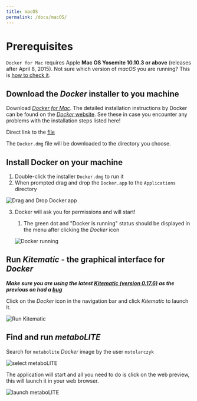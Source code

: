 ```yaml
---
title: macOS
permalink: /docs/macOS/
---
```


# Prerequisites

`Docker for Mac` requires Apple **Mac OS Yosemite 10.10.3 or above** (releases after April 8, 2015). Not sure which version of *macOS* you are running? This is [how to check it](https://raw.githubusercontent.com/michalstolarczyk/metaboLITE/master/docs/docs_pics/checkMacVersion.png).

## Download the *Docker* installer to you machine 

Download [*Docker for Mac*](https://docs.docker.com/docker-for-mac/install/). 
The detailed installation instructions by Docker can be found on the [*Docker* website](https://docs.docker.com/docker-for-mac/install/#install-and-run-docker-for-mac). See these in case you encounter any problems with the installation steps listed here!

Direct link to the [file](https://download.docker.com/mac/stable/Docker.dmg)

The `Docker.dmg` file will be downloaded to the directory you choose.

## Install Docker on your machine

1. Double-click the installer `Docker.dmg` to run it
2. When prompted drag and drop the `Docker.app` to the `Applications` directory

![Drag and Drop Docker.app](https://raw.githubusercontent.com/michalstolarczyk/metaboLITE/master/docs/docs_pics/macDragDrop.png)

3. Docker will ask you for permissions and will start!
	1. The green dot and "Docker is running" status should be displayed in the menu after clicking the *Docker* icon

	![Docker running](https://raw.githubusercontent.com/michalstolarczyk/metaboLITE/master/docs/docs_pics/macRunning.png)

## Run *Kitematic* - the graphical interface for *Docker*

***Make sure you are using the latest [Kitematic (version 0.17.6)](https://github.com/docker/kitematic/releases/download/v0.17.6/Kitematic-0.17.6-Mac.zip) as the previous on had a [bug](https://github.com/docker/kitematic/issues/4278)***

Click on the *Docker* icon in the navigation bar and click *Kitematic* to launch it.

![Run Kitematic](https://raw.githubusercontent.com/michalstolarczyk/metaboLITE/master/docs/docs_pics/macKitematicLaunch.png)

## Find and run *metaboLITE*

Search for `metabolite` *Docker* image by the user `mstolarczyk`

![select metaboLITE](https://raw.githubusercontent.com/michalstolarczyk/metaboLITE/master/docs/docs_pics/macSelectMetabolite.png)

The application will start and all you need to do is click on the web preview, this will launch it in your web browser.

![launch metaboLITE](https://raw.githubusercontent.com/michalstolarczyk/metaboLITE/master/docs/docs_pics/macLaunchMetabolite.png)